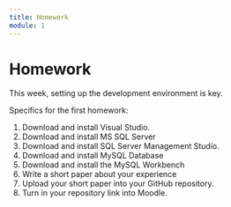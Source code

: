 ```yaml
---
title: Homework
module: 1
---
```


# Homework

This week, setting up the development environment is key.

Specifics for the first homework: 

1. Download and install Visual Studio.
2. Download and install MS SQL Server 
3. Download and install SQL Server Management Studio.
4. Download and install MySQL Database
5. Download and install the MySQL Workbench 
5. Write a short paper about your experience
6. Upload your short paper into your GitHub repository.
7. Turn in your repository link into Moodle. 

